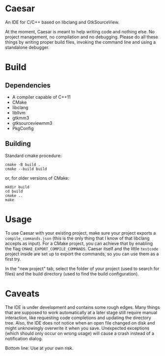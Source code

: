 # Caesar

An IDE for C/C++ based on libclang and GtkSourceView.

At the moment, Caesar is meant to help writing code and nothing else.
No project management, no compilation and no debugging.
Please do all these things by writing proper build files, invoking the command line and using a standalone debugger.

# Build

## Dependencies

* A compiler capable of C++11
* CMake
* libclang
* libllvm
* gtkmm3
* gtksourceviewmm3
* PkgConfig

## Building

Standard cmake procedure:

```
cmake -B build .
cmake --build build
```

or, for older versions of CMake:

```
mkdir build
cd build
cmake ..
make
```

# Usage

To use Caesar with your existing project, make sure your project exports a `compile_commands.json`
(this is the only thing that I know of that libclang accepts as input).
For a CMake project, you can achieve that by enabling the flag `CMAKE_EXPORT_COMPILE_COMMANDS`.
Caesar itself and the little `testcode` project inside are
set up to export the commands, so you can use them as a first try.

In the "new project" tab, select the folder of your project (used to search for files) and the build directory
(used to find the build configuration).


# Caveats

The IDE is under development and contains some rough edges.
Many things that are supposed to work automatically at a later stage still require manual interaction, like
requesting code completions and updating the directory tree.
Also, the IDE does not notice when an open file changed on disk and might unknowingly overwrite it when you save.
Unexpected exceptions (which should only occur on wrong usage) will cause a crash instead of a notification dialog.

Bottom line: Use at your own risk.


